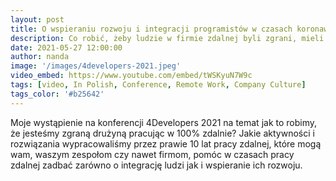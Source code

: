 ```yaml
---
layout: post
title: O wspieraniu rozwoju i integracji programistów w czasach koronawirusa - 4Developers 2021
description: Co robić, żeby ludzie w firmie zdalnej byli zgrani, mieli wsparcie w rozwoju i czuli się zintegrowani - moja prezentacja na 4Developers w czasach pandemii, więc online  
date: 2021-05-27 12:00:00
author: nanda
image: '/images/4developers-2021.jpeg'
video_embed: https://www.youtube.com/embed/tWSKyuN7W9c
tags: [video, In Polish, Conference, Remote Work, Company Culture]
tags_color: '#b25642'
---
```


Moje wystąpienie na konferencji 4Developers 2021 na temat jak to robimy, że jesteśmy zgraną drużyną pracując w 100% zdalnie? 
Jakie aktywności i rozwiązania wypracowaliśmy przez prawie 10 lat pracy zdalnej, które mogą wam,
waszym zespołom czy nawet firmom, pomóc w czasach pracy zdalnej zadbać zarówno o integrację ludzi
jak i wspieranie ich rozwoju.
